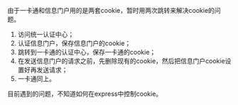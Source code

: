 由于一卡通和信息门户用的是两套cookie，暂时用两次跳转来解决cookie的问题。
1. 访问统一认证中心；
2. 认证信息门户，保存信息门户的cookie；
3. 跳转到一卡通的认证中心，保存一卡通的cookie；
4. 在发送信息门户的请求之前，先删除现有的cookie，然后把信息门户cookie设置好再发送请求；
5. 一卡通同上。

目前遇到的问题，不知道如何在express中控制cookie。